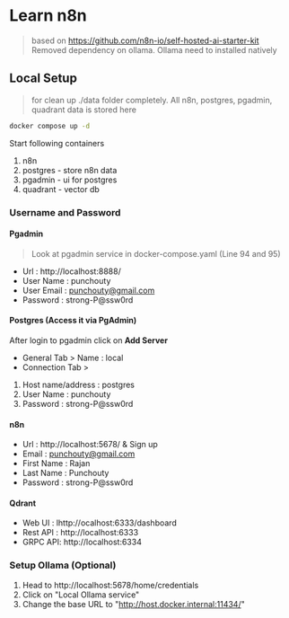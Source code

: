 # Learn n8n 

> based on https://github.com/n8n-io/self-hosted-ai-starter-kit 
> Removed dependency on ollama. Ollama need to installed natively

## Local Setup

> for clean up ./data folder completely. All n8n, postgres, pgadmin, quadrant data is stored here


```bash
docker compose up -d
```

Start following containers

1. n8n
2. postgres - store n8n data
3. pgadmin - ui for postgres
4. quadrant - vector db


### Username and Password

#### Pgadmin

> Look at pgadmin service in docker-compose.yaml (Line 94 and 95)

* Url : http://localhost:8888/
* User Name : punchouty
* User Email : punchouty@gmail.com
* Password : strong-P@ssw0rd

#### Postgres (Access it via PgAdmin)

After login to pgadmin click on **Add Server**

* General Tab > Name : local
* Connection Tab > 

1. Host name/address : postgres
2. User Name : punchouty
3. Password : strong-P@ssw0rd

#### n8n

* Url : http://localhost:5678/ & Sign up
* Email : punchouty@gmail.com
* First Name : Rajan
* Last Name : Punchouty
* Password : strong-P@ssw0rd

#### Qdrant

* Web UI : lhttp://ocalhost:6333/dashboard
* Rest API : http://localhost:6333
* GRPC API: http://localhost:6334

### Setup Ollama (Optional)

1. Head to http://localhost:5678/home/credentials
2. Click on "Local Ollama service"
3. Change the base URL to "http://host.docker.internal:11434/"
